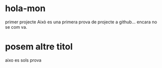 # hola-mon
primer projecte
Això es una primera prova de projecte a github...
encara no se com va.

# posem altre titol
aixo es sols prova
